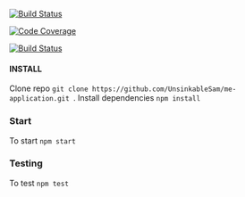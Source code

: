 [![Build Status](https://travis-ci.org/UnsinkableSam/me-api.svg?branch=master)](https://travis-ci.org/UnsinkableSam/me-api)

[![Code Coverage](https://scrutinizer-ci.com/g/UnsinkableSam/me-api/badges/coverage.png?b=master)](https://scrutinizer-ci.com/g/UnsinkableSam/me-api/?branch=master)


[![Build Status](https://scrutinizer-ci.com/g/UnsinkableSam/me-api/badges/build.png?b=master)](https://scrutinizer-ci.com/g/UnsinkableSam/me-api/build-status/master)

#### INSTALL
Clone repo `git clone https://github.com/UnsinkableSam/me-application.git `.
Install dependencies `npm install`


### Start
To start `npm start`



### Testing

To test `npm test `




